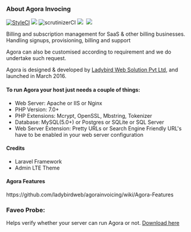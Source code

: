 <h3>About Agora Invocing</h3>


<a href="https://styleci.io/repos/51429040"><img src="https://styleci.io/repos/51429040/shield" alt="StyleCI"></a>&nbsp;<img src="https://img.shields.io/badge/License-OSL-blue.svg">&nbsp;<img src="https://scrutinizer-ci.com/g/ladybirdweb/agorainvoicing/badges/quality-score.png?b=master" alt="scrutinizerCI">&nbsp;<img src="https://travis-ci.org/ladybirdweb/agorainvoicing.svg?branch=master">&nbsp;&nbsp;<a href="http://squizlabs.github.io/PHP_CodeSniffer/analysis/ladybirdweb/agorainvoicing/index.html" target="_blank"><img src="http://squizlabs.github.io/PHP_CodeSniffer/analysis/ladybirdweb/agorainvoicing/grade.svg"></a>&nbsp;

Billing and subscription management for SaaS & other billing businesses. Handling signups, provisioning, billing and support

Agora can also be customised according to requirement and we do undertake such request. 

Agora is designed & developed by <a href="http://www.ladybirdweb.com/" target="_blank">Ladybird Web Solution Pvt Ltd</a>, and launched in March 2016.

<h4>To run Agora your host just needs a couple of things:</h4>
<ul>
<li> Web Server: Apache or IIS or Nginx</li>
<li> PHP Version: 7.0+</li>
<li> PHP Extensions: Mcrypt, OpenSSL, Mbstring, Tokenizer</li>
<li> Database: MySQL(5.0+) or Postgres or SQLite or SQL Server</li>
<li> Web Server Extension: Pretty URLs or Search Engine Friendly URL's have to be enabled in your web server configuration</li>
</ul>
<h4>Credits</h4>
<ul>
<li>Laravel Framework</li>
<li>Admin LTE Theme</li>
</ul>

<h4>Agora Features</h4>
https://github.com/ladybirdweb/agorainvoicing/wiki/Agora-Features

<h3>Faveo Probe:</h3>
<p>Helps verify whether your server can run Agora or not. 
<a href="https://github.com/ladybirdweb/faveo-probe" target="_blank">Download here</a></p>
